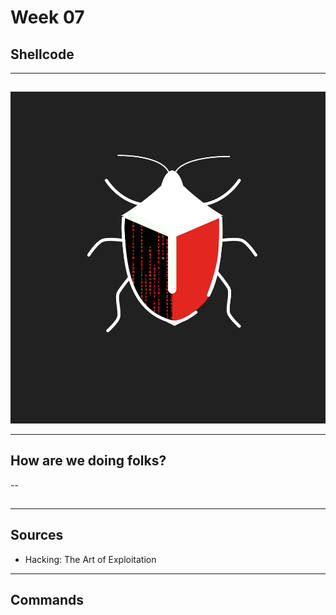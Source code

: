 # Week 07
## Shellcode

---
##
##
![](https://raw.githubusercontent.com/AOrps/SigMal/master/educational-material/sem3/img/sem3-beetle.jpg)
<!-- Beetle should change by sem -->

---
## How are we doing folks?

--
## 

---

## Sources  
* Hacking: The Art of Exploitation
---
## Commands
```

```